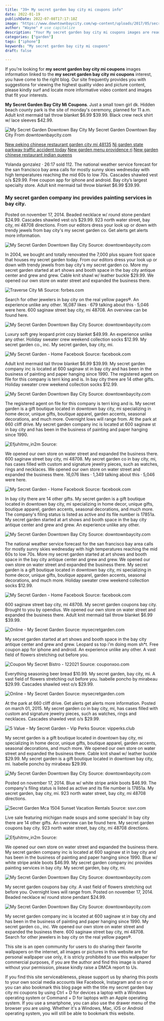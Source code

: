 ```yaml
---
title: "39+ My secret garden bay city mi coupons info"
date: 2022-01-19
publishDate: 2022-07-08T17:17:18Z
image: "https://www.downtownbaycity.com/wp-content/uploads/2017/05/secretgardensm3-800x800.jpg"
author: "Wayne" # use capitalize
description: "Your My secret garden bay city mi coupons images are ready. My secret garden bay city mi coupons are a topic that is being searched for and liked by netizens now. You can Find and Download the My secret garden bay city mi coupons files here. Download all free photos and vectors."
categories: ["garden"]
tags: ["iphone"]
keywords: "My secret garden bay city mi coupons"
draft: false

---
```


If you're looking for **my secret garden bay city mi coupons** images information linked to the **my secret garden bay city mi coupons** interest, you have come to the right  blog.  Our site frequently  provides you with  suggestions  for viewing  the highest  quality video and picture  content, please kindly surf and locate more informative video content and images  that fit your interests.

**My Secret Garden Bay City Mi Coupons**. Just a small town girl dk. Hidden beach county park is the site of monday&#039;s ceremony, planned for 11 a.m. Adult knit mermaid tail throw blanket $6.99 $39.99. Black crew neck shirt w/ lace sleeves $42.99.

![My Secret Garden Downtown Bay City](https://www.downtownbaycity.com/wp-content/uploads/2017/05/secretgardensm6-800x800.jpg "My Secret Garden Downtown Bay City")
My Secret Garden Downtown Bay City From downtownbaycity.com

[New peking chinese restaurant garden city mi 48135](/new-peking-chinese-restaurant-garden-city-mi-48135/)
[Nj garden state parkway traffic accident today](/nj-garden-state-parkway-traffic-accident-today/)
[New garden menu providence ri](/new-garden-menu-providence-ri/)
[New garden chinese restaurant indian queens](/new-garden-chinese-restaurant-indian-queens/)

Yolanda gonzalez · 26:17 sold 112. The national weather service forecast for the san francisco bay area calls for mostly sunny skies wednesday with high temperatures reaching the mid 60s to low 70s. Cascades shawled vest o/s $29.99. Free coupon app for iphone and android. Bay city’s largest specialty store. Adult knit mermaid tail throw blanket $6.99 $39.99.

### My secret garden company inc provides painting services in bay city.

Posted on november 17, 2014. Beaded necklace w/ round stone pendant $24.99. Cascades shawled vest o/s $29.99. 923 north water street, bay city, mi 48708 directions. From our editors dress your look up or down with trendy jewels from bay city&#039;s my secret garden co. Get alerts get alerts more information.


![My Secret Garden Downtown Bay City](https://www.downtownbaycity.com/wp-content/uploads/2017/05/secretgardensm4-800x800.jpg "My Secret Garden Downtown Bay City")
Source: downtownbaycity.com

In 2004, we bought and totally renovated the 7,000 plus square foot space that houses my secret garden today. From our editors dress your look up or down with trendy jewels from bay city&#039;s my secret garden co. More my secret garden started at art shows and booth space in the bay city antique center and grew and grew. Cable knit shawl w/ leather buckle $29.99. We opened our own store on water street and expanded the business there.

![Traverse City Mi](https://thumbor.forbes.com/thumbor/fit-in/416x416/filters%3Aformat%28jpg%29/https%3A%2F%2Fi.forbesimg.com%2Fmedia%2Flists%2Fplaces%2Ftraverse-city-mi_416x416.jpg "Traverse City Mi")
Source: forbes.com

Search for other jewelers in bay city on the real yellow pages®. An experience unlike any other. 16,087 likes · 679 talking about this · 5,046 were here. 600 saginaw street bay city, mi 48708. An overview can be found here.

![My Secret Garden Downtown Bay City](https://www.downtownbaycity.com/wp-content/uploads/2017/05/secretgardensm6-800x800.jpg "My Secret Garden Downtown Bay City")
Source: downtownbaycity.com

Luxury soft grey leopard print cozy blanket $49.99. An experience unlike any other. Holiday sweater crew weekend collection socks $12.99. My secret garden co., inc. My secret garden, bay city, mi.

![My Secret Garden - Home Facebook](https://lookaside.fbsbx.com/lookaside/crawler/media/?media_id=10158291523486720 "My Secret Garden - Home Facebook")
Source: facebook.com

Adult knit mermaid tail throw blanket $6.99 $39.99. My secret garden company inc is located at 600 saginaw st in bay city and has been in the business of painting and paper hanging since 1990. The registered agent on file for this company is terri king and is. In bay city there are 14 other gifts. Holiday sweater crew weekend collection socks $12.99.

![My Secret Garden Downtown Bay City](https://www.downtownbaycity.com/wp-content/uploads/2017/05/secretgardensm5-800x800.jpg "My Secret Garden Downtown Bay City")
Source: downtownbaycity.com

The registered agent on file for this company is terri king and is. My secret garden is a gift boutique located in downtown bay city, mi specializing in home decor, unique gifts, boutique apparel, garden accents, seasonal decorations, and much more. Overnight lows will range from. At the park at 660 cliff drive. My secret garden company inc is located at 600 saginaw st in bay city and has been in the business of painting and paper hanging since 1990.

![Efjuhitmv_in2m](https://lookaside.fbsbx.com/lookaside/crawler/media/?media_id=10158301032656720 "Efjuhitmv_in2m")
Source: 

We opened our own store on water street and expanded the business there. 600 saginaw street bay city, mi 48708. My secret garden co in bay city, mi, has cases filled with custom and signature jewelry pieces, such as watches, rings and necklaces. We opened our own store on water street and expanded the business there. 16,076 likes · 1,349 talking about this · 5,046 were here.

![My Secret Garden - Home Facebook](https://lookaside.fbsbx.com/lookaside/crawler/media/?media_id=105530841782059 "My Secret Garden - Home Facebook")
Source: facebook.com

In bay city there are 14 other gifts. My secret garden is a gift boutique located in downtown bay city, mi specializing in home decor, unique gifts, boutique apparel, garden accents, seasonal decorations, and much more. The company&#039;s filing status is listed as active and its file number is 17851a. My secret garden started at art shows and booth space in the bay city antique center and grew and grew. An experience unlike any other.

![My Secret Garden Downtown Bay City](https://www.downtownbaycity.com/wp-content/uploads/2017/05/secretgardensm7.jpg "My Secret Garden Downtown Bay City")
Source: downtownbaycity.com

The national weather service forecast for the san francisco bay area calls for mostly sunny skies wednesday with high temperatures reaching the mid 60s to low 70s. More my secret garden started at art shows and booth space in the bay city antique center and grew and grew. We opened our own store on water street and expanded the business there. My secret garden is a gift boutique located in downtown bay city, mi specializing in home decor, unique gifts, boutique apparel, garden accents, seasonal decorations, and much more. Holiday sweater crew weekend collection socks $12.99.

![My Secret Garden - Home Facebook](https://lookaside.fbsbx.com/lookaside/crawler/media/?media_id=10158297243956720 "My Secret Garden - Home Facebook")
Source: facebook.com

600 saginaw street bay city, mi 48708. My secret garden coupons bay city. Brought to you by opendius. We opened our own store on water street and expanded the business there. Adult knit mermaid tail throw blanket $6.99 $39.99.

![Online - My Secret Garden](https://cdn.shopify.com/s/files/1/2662/8396/files/text_logo_1600x.png?v=1575041341 "Online - My Secret Garden")
Source: mysecretgarden.com

My secret garden started at art shows and booth space in the bay city antique center and grew and grew. Leopard ss top i&#039;m doing mom sh*t. Free coupon app for iphone and android. An experience unlike any other. A vast field of flowers stretching out before you.

![Coupon My Secret Bistro - 122021](https://i3.ytimg.com/vi/1j33sp0qyss/hqdefault.jpg "Coupon My Secret Bistro - 122021")
Source: couponxoo.com

Everything seasoning beer bread $10.99. My secret garden, bay city, mi. A vast field of flowers stretching out before you. Isabelle poncho by mirabeau $29.99. Cascades shawled vest o/s $29.99.

![Online - My Secret Garden](https://cdn.shopify.com/s/files/1/2662/8396/products/imagejpg_600x.png?v=1575448635 "Online - My Secret Garden")
Source: mysecretgarden.com

At the park at 660 cliff drive. Get alerts get alerts more information. Posted on march 01, 2015. My secret garden co in bay city, mi, has cases filled with custom and signature jewelry pieces, such as watches, rings and necklaces. Cascades shawled vest o/s $29.99.

![5 Value - My Secret Garden - Vip Perks](https://vipperks.club/srapi/content/merchant/2017-05/76345dd82bc57bf0d59654c8b3b631b5.jpg "5 Value - My Secret Garden - Vip Perks")
Source: vipperks.club

My secret garden is a gift boutique located in downtown bay city, mi specializing in home decor, unique gifts, boutique apparel, garden accents, seasonal decorations, and much more. We opened our own store on water street and expanded the business there. Cable knit shawl w/ leather buckle $29.99. My secret garden is a gift boutique located in downtown bay city, mi. Isabelle poncho by mirabeau $29.99.

![My Secret Garden Downtown Bay City](https://www.downtownbaycity.com/wp-content/uploads/2017/05/secretgarden1-1.jpg "My Secret Garden Downtown Bay City")
Source: downtownbaycity.com

Posted on november 17, 2014. Blue w/ white stripe ankle boots $46.99. The company&#039;s filing status is listed as active and its file number is 17851a. My secret garden, bay city, mi. 923 north water street, bay city, mi 48708 directions.

![Secret Garden Mca 1504 Sunset Vacation Rentals](https://images.rezfusion.com/evrn/SSVR/193851/1966800914.jpg "Secret Garden Mca 1504 Sunset Vacation Rentals")
Source: ssvr.com

Live sale featuring michigan made soups and some specials! In bay city there are 14 other gifts. An overview can be found here. My secret garden coupons bay city. 923 north water street, bay city, mi 48708 directions.

![Efjuhitmv_in2m](https://lookaside.fbsbx.com/lookaside/crawler/media/?media_id=618813219169929&amp;get_thumbnail=1 "Efjuhitmv_in2m")
Source: 

We opened our own store on water street and expanded the business there. My secret garden company inc is located at 600 saginaw st in bay city and has been in the business of painting and paper hanging since 1990. Blue w/ white stripe ankle boots $46.99. My secret garden company inc provides painting services in bay city. My secret garden, bay city, mi.

![My Secret Garden Downtown Bay City](https://www.downtownbaycity.com/wp-content/uploads/2017/05/secretgarden3.jpg "My Secret Garden Downtown Bay City")
Source: downtownbaycity.com

My secret garden coupons bay city. A vast field of flowers stretching out before you. Overnight lows will range from. Posted on november 17, 2014. Beaded necklace w/ round stone pendant $24.99.

![My Secret Garden Downtown Bay City](https://www.downtownbaycity.com/wp-content/uploads/2017/05/secretgardensm3-800x800.jpg "My Secret Garden Downtown Bay City")
Source: downtownbaycity.com

My secret garden company inc is located at 600 saginaw st in bay city and has been in the business of painting and paper hanging since 1990. My secret garden co., inc. We opened our own store on water street and expanded the business there. 600 saginaw street bay city, mi 48708. Search for other jewelers in bay city on the real yellow pages®.

This site is an open community for users to do sharing their favorite wallpapers on the internet, all images or pictures in this website are for personal wallpaper use only, it is stricly prohibited to use this wallpaper for commercial purposes, if you are the author and find this image is shared without your permission, please kindly raise a DMCA report to Us.

If you find this site serviceableness, please support us by sharing this posts to your own social media accounts like Facebook, Instagram and so on or you can also bookmark this blog page with the title my secret garden bay city mi coupons by using Ctrl + D for devices a laptop with a Windows operating system or Command + D for laptops with an Apple operating system. If you use a smartphone, you can also use the drawer menu of the browser you are using. Whether it's a Windows, Mac, iOS or Android operating system, you will still be able to bookmark this website.
